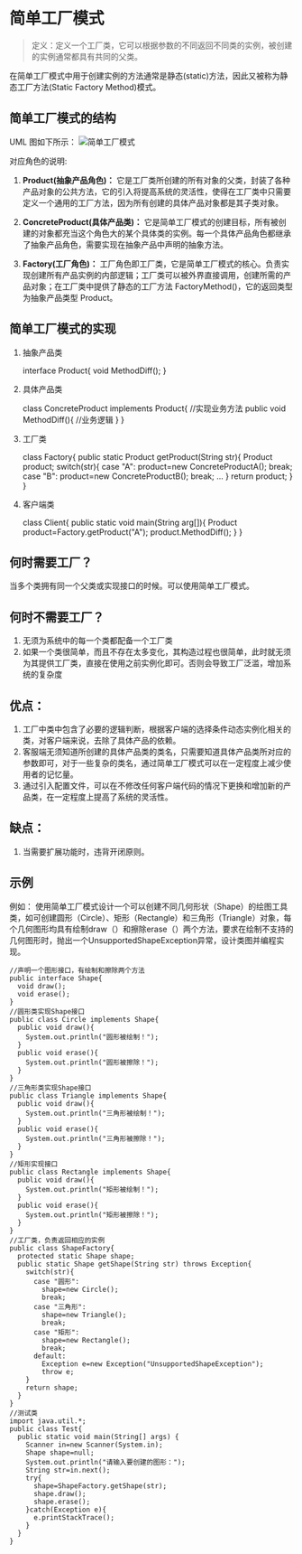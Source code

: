 # 简单工厂模式
>定义：定义一个工厂类，它可以根据参数的不同返回不同类的实例，被创建的实例通常都具有共同的父类。

在简单工厂模式中用于创建实例的方法通常是静态(static)方法，因此又被称为静态工厂方法(Static Factory Method)模式。

## 简单工厂模式的结构
UML 图如下所示：
![简单工厂模式](http://oyqb3fc6x.bkt.clouddn.com/%E7%AE%80%E5%8D%95%E5%B7%A5%E5%8E%82%E6%A8%A1%E5%BC%8F.jpg "简单工厂模式")

对应角色的说明:
1. **Product(抽象产品角色)：** 它是工厂类所创建的所有对象的父类，封装了各种产品对象的公共方法，它的引入将提高系统的灵活性，使得在工厂类中只需要定义一个通用的工厂方法，因为所有创建的具体产品对象都是其子类对象。

2. **ConcreteProduct(具体产品类)：** 它是简单工厂模式的创建目标，所有被创建的对象都充当这个角色大的某个具体类的实例。每一个具体产品角色都继承了抽象产品角色，需要实现在抽象产品中声明的抽象方法。

3. **Factory(工厂角色)：** 工厂角色即工厂类，它是简单工厂模式的核心。负责实现创建所有产品实例的内部逻辑；工厂类可以被外界直接调用，创建所需的产品对象；在工厂类中提供了静态的工厂方法 FactoryMethod()，它的返回类型为抽象产品类型 Product。

## 简单工厂模式的实现
1. 抽象产品类

    interface Product{
      void MethodDiff();
    }

2. 具体产品类

    class ConcreteProduct implements Product{
      //实现业务方法
      public void MethodDiff(){
        //业务逻辑
      }
    }

3. 工厂类

    class Factory{
      public static Product getProduct(String str){
        Product product;
        switch(str){
          case "A":
            product=new ConcreteProductA();
            break;
          case "B":
            product=new ConcreteProductB();
            break;
            ...
        }
        return product;
      }
    }

4. 客户端类

    class Client{
      public static void main(String arg[]){
        Product product=Factory.getProduct("A");
        product.MethodDiff();
      }
    }

## 何时需要工厂？
当多个类拥有同一个父类或实现接口的时候。可以使用简单工厂模式。

## 何时不需要工厂？
1. 无须为系统中的每一个类都配备一个工厂类
2. 如果一个类很简单，而且不存在太多变化，其构造过程也很简单，此时就无须为其提供工厂类，直接在使用之前实例化即可。否则会导致工厂泛滥，增加系统的复杂度

## 优点：
1. 工厂中类中包含了必要的逻辑判断，根据客户端的选择条件动态实例化相关的类，对客户端来说，去除了具体产品的依赖。
2. 客服端无须知道所创建的具体产品类的类名，只需要知道具体产品类所对应的参数即可，对于一些复杂的类名，通过简单工厂模式可以在一定程度上减少使用者的记忆量。
3. 通过引入配置文件，可以在不修改任何客户端代码的情况下更换和增加新的产品类，在一定程度上提高了系统的灵活性。

## 缺点：
1. 当需要扩展功能时，违背开闭原则。

## 示例
例如：
使用简单工厂模式设计一个可以创建不同几何形状（Shape）的绘图工具类，如可创建圆形（Circle）、矩形（Rectangle）和三角形（Triangle）对象，每个几何图形均具有绘制draw（）和擦除erase（）两个方法，要求在绘制不支持的几何图形时，抛出一个UnsupportedShapeException异常，设计类图并编程实现。

    //声明一个图形接口，有绘制和擦除两个方法
    public interface Shape{
      void draw();
      void erase();
    }
    //圆形类实现Shape接口
    public class Circle implements Shape{
      public void draw(){
        System.out.println("圆形被绘制！");
      }
      public void erase(){
        System.out.println("圆形被擦除！");
      }
    }
    //三角形类实现Shape接口
    public class Triangle implements Shape{
      public void draw(){
        System.out.println("三角形被绘制！");
      }
      public void erase(){
        System.out.println("三角形被擦除！");
      }
    }
    //矩形实现接口
    public class Rectangle implements Shape{
      public void draw(){
        System.out.println("矩形被绘制！");
      }
      public void erase(){
        System.out.println("矩形被擦除！");
      }
    }
    //工厂类，负责返回相应的实例
    public class ShapeFactory{
      protected static Shape shape;
      public static Shape getShape(String str) throws Exception{
        switch(str){
          case "圆形":
            shape=new Circle();
            break;
          case "三角形":
            shape=new Triangle();
            break;
          case "矩形":
            shape=new Rectangle();
            break;
          default:
            Exception e=new Exception("UnsupportedShapeException");
            throw e;
        }
        return shape;
      }
    }
    //测试类
    import java.util.*;
    public class Test{
      public static void main(String[] args) {
        Scanner in=new Scanner(System.in);
        Shape shape=null;
        System.out.println("请输入要创建的图形：");
        String str=in.next();
        try{
          shape=ShapeFactory.getShape(str);
          shape.draw();
          shape.erase();
        }catch(Exception e){
          e.printStackTrace();
        }
      }
    }
